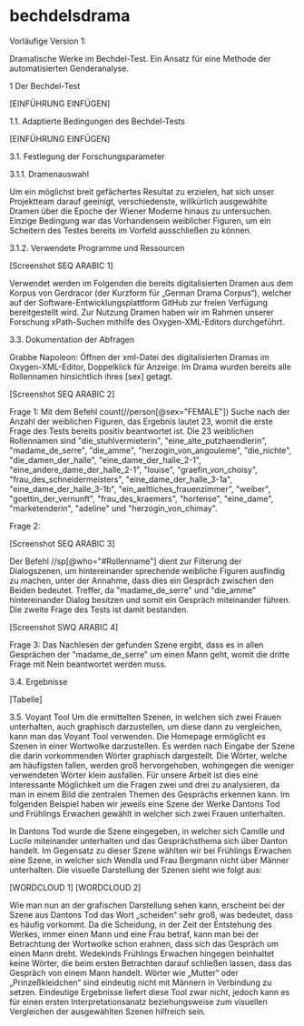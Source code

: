 # bechdelsdrama

Vorläufige Version 1:

Dramatische Werke im Bechdel-Test.
Ein Ansatz für eine Methode der automatisierten Genderanalyse. 

1 Der Bechdel-Test

  [EINFÜHRUNG EINFÜGEN]
  
1.1. Adaptierte Bedingungen des Bechdel-Tests
  
  [EINFÜHRUNG EINFÜGEN]




3.1. Festlegung der Forschungsparameter

3.1.1. Dramenauswahl

Um ein möglichst breit gefächertes Resultat zu erzielen, hat sich unser Projektteam darauf geeinigt, verschiedenste, willkürlich ausgewählte Dramen über die Epoche der Wiener Moderne hinaus zu untersuchen. Einzige Bedingung war das Vorhandensein weiblicher Figuren, um ein Scheitern des Testes bereits im Vorfeld ausschließen zu können.

3.1.2. Verwendete Programme und Ressourcen

[Screenshot SEQ ARABIC 1]

Verwendet werden im Folgenden die bereits digitalisierten Dramen aus dem Korpus von Gerdracor (der Kurzform für „German Drama Corpus“), welcher auf der Software-Entwicklungsplattform GitHub zur freien Verfügung bereitgestellt wird. Zur Nutzung Dramen haben wir im Rahmen unserer Forschung xPath-Suchen mithilfe des Oxygen-XML-Editors durchgeführt. 

  3.3. Dokumentation der Abfragen

Grabbe Napoleon:
Öffnen der xml-Datei des digitalisierten Dramas im Oxygen-XML-Editor, Doppelklick für Anzeige. Im Drama wurden bereits alle Rollennamen hinsichtlich ihres [sex] getagt.

[Screenshot SEQ ARABIC 2]

Frage 1:
Mit dem Befehl count(//person[@sex="FEMALE"]) Suche nach der Anzahl der weiblichen Figuren, das Ergebnis lautet 23, womit die erste Frage des Tests bereits positiv beantwortet ist. Die 23 weiblichen Rollennamen sind "die_stuhlvermieterin", "eine_alte_putzhaendlerin", "madame_de_serre", "die_amme", "herzogin_von_angouleme", "die_nichte", "die_damen_der_halle", "eine_dame_der_halle_2-1", "eine_andere_dame_der_halle_2-1", "louise", "graefin_von_choisy", "frau_des_schneidermeisters", "eine_dame_der_halle_3-1a", "eine_dame_der_halle_3-1b", "ein_aeltliches_frauenzimmer", "weiber", "goettin_der_vernunft", "frau_des_kraemers", "hortense", "eine_dame", "marketenderin", "adeline" und "herzogin_von_chimay".

Frage 2:

[Screenshot SEQ ARABIC 3]

Der Befehl //sp[@who="#Rollenname"] dient zur Filterung der Dialogszenen, um hintereinander sprechende weibliche Figuren ausfindig zu machen, unter der Annahme, dass dies ein Gespräch zwischen den Beiden bedeutet.
Treffer, da "madame_de_serre" und "die_amme" hintereinander Dialog besitzen und somit ein Gespräch miteinander führen. Die zweite Frage des Tests ist damit bestanden. 

[Screenshot SWQ ARABIC 4]

Frage 3: 
Das Nachlesen der gefunden Szene ergibt, dass es in allen Gesprächen der "madame_de_serre" um einen Mann geht, womit die dritte Frage mit Nein beantwortet werden muss.

3.4. Ergebnisse 

[Tabelle]

3.5. Voyant Tool 
Um die ermittelten Szenen, in welchen sich zwei Frauen unterhalten, auch graphisch darzustellen, um diese dann zu vergleichen, kann man das Voyant Tool verwenden. Die Homepage ermöglicht es Szenen in einer Wortwolke darzustellen. Es werden nach Eingabe der Szene die darin vorkommenden Wörter graphisch dargestellt. Die Wörter, welche am häufigsten fallen, werden groß hervorgehoben, wohingegen die weniger verwendeten Wörter klein ausfallen.
Für unsere Arbeit ist dies eine interessante Möglichkeit um die Fragen zwei und drei zu analysieren, da man in einem Bild die zentralen Themen des Gesprächs erkennen kann. 
Im folgenden Beispiel haben wir jeweils eine Szene der Werke Dantons Tod und Frühlings Erwachen gewählt in welcher sich zwei Frauen unterhalten.

In Dantons Tod wurde die Szene eingegeben, in welcher sich Camille und Lucile miteinander unterhalten und das Gesprächsthema sich über Danton handelt. 
Im Gegensatz zu dieser Szene wählten wir bei Frühlings Erwachen eine Szene, in welcher sich Wendla und Frau Bergmann nicht über Männer unterhalten. 
Die visuelle Darstellung der Szenen sieht wie folgt aus:

[WORDCLOUD 1]
[WORDCLOUD 2]

Wie man nun an der grafischen Darstellung sehen kann, erscheint bei der Szene aus Dantons Tod das Wort „scheiden“ sehr groß, was bedeutet, dass es häufig vorkommt. Da die Scheidung, in der Zeit der Entstehung des Werkes, immer einen Mann und eine Frau betraf, kann man bei der Betrachtung der Wortwolke schon erahnen, dass sich das Gespräch um einen Mann dreht. 
Wedekinds Frühlings Erwachen   hingegen beinhaltet keine Wörter, die beim ersten Betrachten darauf schließen lassen, dass das Gespräch von einem Mann handelt. Wörter wie „Mutter“ oder „Prinzeßkleidchen“ sind eindeutig nicht mit Männern in Verbindung zu setzen.
Eindeutige Ergebnisse liefert diese Tool zwar nicht, jedoch kann es für einen ersten Interpretationsanatz beziehungsweise zum visuellen Vergleichen der ausgewählten Szenen hilfreich sein.  


